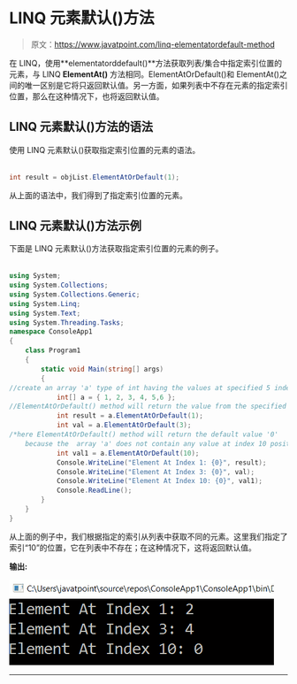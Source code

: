 # LINQ 元素默认()方法

> 原文：<https://www.javatpoint.com/linq-elementatordefault-method>

在 LINQ，使用**elementatorddefault()**方法获取列表/集合中指定索引位置的元素，与 LINQ **ElementAt()** 方法相同。ElementAtOrDefault()和 ElementAt()之间的唯一区别是它将只返回默认值。另一方面，如果列表中不存在元素的指定索引位置，那么在这种情况下，也将返回默认值。

## LINQ 元素默认()方法的语法

使用 LINQ 元素默认()获取指定索引位置的元素的语法。

```cs

int result = objList.ElementAtOrDefault(1);

```

从上面的语法中，我们得到了指定索引位置的元素。

## LINQ 元素默认()方法示例

下面是 LINQ 元素默认()方法获取指定索引位置的元素的例子。

```cs

using System;
using System.Collections;
using System.Collections.Generic;
using System.Linq;
using System.Text;
using System.Threading.Tasks;
namespace ConsoleApp1
{
    class Program1
    {
        static void Main(string[] args)
        {
//create an array 'a' type of int having the values at specified 5 index
            int[] a = { 1, 2, 3, 4, 5,6 };
//ElementAtOrDefault() method will return the value from the specified index
            int result = a.ElementAtOrDefault(1);
            int val = a.ElementAtOrDefault(3);
/*here ElementAtOrDefault() method will return the default value '0'
    because the  array 'a' does not contain any value at index 10 position*/
            int val1 = a.ElementAtOrDefault(10);
            Console.WriteLine("Element At Index 1: {0}", result);
            Console.WriteLine("Element At Index 3: {0}", val);
            Console.WriteLine("Element At Index 10: {0}", val1);
            Console.ReadLine();
        }
    }
}

```

从上面的例子中，我们根据指定的索引从列表中获取不同的元素。这里我们指定了索引“10”的位置，它在列表中不存在；在这种情况下，这将返回默认值。

**输出:**

![LINQ ElementAtOrDefault() Method](img/cb892067507689a99d30dd6adc9c62b4.png)

* * *